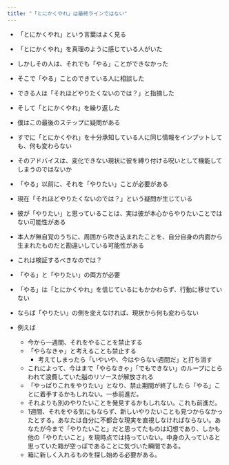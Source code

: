 ```yaml
---
title: "「とにかくやれ」は最終ラインではない"
---
```


- 「とにかくやれ」という言葉はよく見る
- 「とにかくやれ」を真理のように感じている人がいた
- しかしその人は、それでも「やる」ことができなかった
- そこで「やる」ことのできている人に相談した
- できる人は「それほどやりたくないのでは？」と指摘した
- そして「とにかくやれ」を繰り返した

- 僕はこの最後のステップに疑問がある
- すでに「とにかくやれ」を十分承知している人に同じ情報をインプットしても、何も変わらない
- そのアドバイスは、変化できない現状に彼を縛り付ける呪いとして機能してしまうのではないか

- 「やる」以前に、それを「やりたい」ことが必要がある
- 現在「それほどやりたくないのでは？」という疑問が生じている
- 彼が「やりたい」と思っていることは、実は彼が本心からやりたいことではない可能性がある
- 本人が無自覚のうちに、周囲から吹き込まれたことを、自分自身の内面から生まれたものだと勘違いしている可能性がある
- これは検証するべきなのでは？

- 「やる」と「やりたい」の両方が必要
- 「やる」は「とにかくやれ」を信じているにもかかわらず、行動に移せていない
- ならば「やりたい」の側を変えなければ、現状から何も変わらない
- 例えば
    - 今から一週間、それをやることを禁止する
    - 「やらなきゃ」と考えることも禁止する
        - 考えてしまったら「いやいや、今はやらない週間だ」と打ち消す
    - これによって、今はまで「やらなきゃ」「でもできない」のループにとらわれて浪費していた脳のリソースが解放される
    - 「やっぱりこれをやりたい」となり、禁止期間が終了したら「やる」ことに着手するかもしれない。一歩前進だ。
    - それよりも別のやりたいことを発見するかもしれない。これも前進だ。
    - 1週間、それをやる気にもならず、新しいやりたいことも見つからなかったとする。あなたは自分に不都合な現実を直視しなければならない。あなたが今まで「やりたいこと」だと思ってたものは幻想であり、しかも他の「やりたいこと」を現時点では持っていない。中身の入っていると思っていた箱が空っぽであることに気づいた瞬間である。
    - 箱に新しく入れるものを探し始める必要がある。
